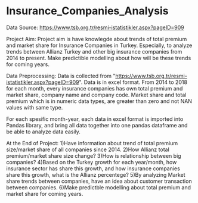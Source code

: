 # Insurance_Companies_Analysis

Data Source: 
https://www.tsb.org.tr/resmi-istatistikler.aspx?pageID=909

Project Aim: 
Project aim is have knowlegde about trends of total premium and market share for Insurance Companies in Turkey. Especially, to analyze trends between Allianz Turkey and other big insurance companies from 2014 to present. Make predictible modelling about how will be these trends for coming years.

Data Preprocessing:
Data is collected from "https://www.tsb.org.tr/resmi-istatistikler.aspx?pageID=909". Data is in excel format. 
From 2014 to 2018 for each month, every insurance companies has own total premium and market share, company name and company code.
Market share and total premium which is in numeric data types, are greater than zero and not NAN values with same type.

For each spesific month-year, each data in excel format is imported into Pandas library, and bring all data together into one pandas dataframe and be able to analyze data easily.

At the End of Project:
1)Have information about trend of total premium size/market share of all companies since 2014.
2)How Allianz total premium/market share size change?
3)How is relationship between big companies?
4)Based on the Turkey growth for each year/month, how insurance sector has share this growth, and how insurance companies share this growth, what is the Allianz percentege?
5)By analyzing Market share trends between companies, have an idea about customer transaction between companies. 
6)Make predictble modelling about total premium and market share for coming years.
